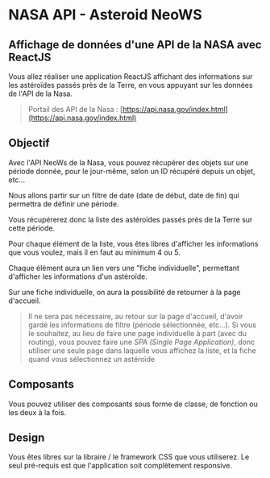 # NASA API - Asteroid NeoWS

## Affichage de données d'une API de la NASA avec ReactJS

Vous allez réaliser une application ReactJS affichant des informations sur les astéroïdes passés près de la Terre, en vous appuyant sur les données de l'API de la Nasa.

>Portail des API de la Nasa : [https://api.nasa.gov/index.html](https://api.nasa.gov/index.html)

## Objectif

Avec l'API NeoWs de la Nasa, vous pouvez récupérer des objets sur une période donnée, pour le jour-même, selon un ID récupéré depuis un objet, etc...

Nous allons partir sur un filtre de date (date de début, date de fin) qui permettra de définir une période.

Vous récupérerez donc la liste des astéroïdes passés près de la Terre sur cette période.

Pour chaque élément de la liste, vous êtes libres d'afficher les informations que vous voulez, mais il en faut au minimum 4 ou 5.

Chaque élément aura un lien vers une "fiche individuelle", permettant d'afficher les informations d'un astéroïde.

Sur une fiche individuelle, on aura la possibilité de retourner à la page d'accueil.

>Il ne sera pas nécessaire, au retour sur la page d'accueil, d'avoir gardé les informations de filtre (période sélectionnée, etc...). Si vous le souhaitez, au lieu de faire une page individuelle à part (avec du routing), vous pouvez faire une *SPA (Single Page Application)*, donc utiliser une seule page dans laquelle vous affichez la liste, et la fiche quand vous sélectionnez un astéroïde

## Composants

Vous pouvez utiliser des composants sous forme de classe, de fonction ou les deux à la fois.

## Design

Vous êtes libres sur la libraire / le framework CSS que vous utiliserez. Le seul pré-requis est que l'application soit complètement responsive.
